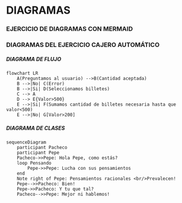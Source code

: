 # DIAGRAMAS

### EJERCICIO DE DIAGRAMAS CON MERMAID

### DIAGRAMAS DEL EJERCICIO CAJERO AUTOMÁTICO

##### DIAGRAMA DE FLUJO

```mermaid
flowchart LR
    A(Preguntamos al usuario) -->B(Cantidad aceptada)
    B -->|No| C(Error)
    B -->|Si| D(Seleccionamos billetes)
    C --> A
    D --> E{Valor>500}
    E -->|Si| F(Sumamos cantidad de billetes necesaria hasta que valor<500)
    E -->|No| G[Valor>200]
```
##### DIAGRAMA DE CLASES

```mermaid
sequenceDiagram
    participant Pacheco
    participant Pepe
    Pacheco->>Pepe: Hola Pepe, como estás?
    loop Pensando
        Pepe->>Pepe: Lucha con sus pensamientos
    end
    Note right of Pepe: Pensamientos racionales <br/>Prevalecen!
    Pepe-->>Pacheco: Bien!
    Pepe->>Pacheco: Y tu que tal?
    Pacheco-->>Pepe: Mejor ni hablemos!
```
